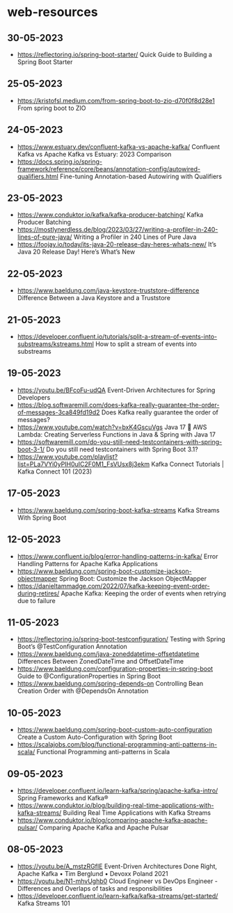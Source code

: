# web-resources

## 30-05-2023

- https://reflectoring.io/spring-boot-starter/ Quick Guide to Building a Spring Boot Starter

## 25-05-2023

- https://kristofsl.medium.com/from-spring-boot-to-zio-d70f0f8d28e1 From spring boot to ZIO

## 24-05-2023

- https://www.estuary.dev/confluent-kafka-vs-apache-kafka/ Confluent Kafka vs Apache Kafka vs Estuary: 2023 Comparison
- https://docs.spring.io/spring-framework/reference/core/beans/annotation-config/autowired-qualifiers.html Fine-tuning Annotation-based Autowiring with Qualifiers

## 23-05-2023

- https://www.conduktor.io/kafka/kafka-producer-batching/ Kafka Producer Batching
- https://mostlynerdless.de/blog/2023/03/27/writing-a-profiler-in-240-lines-of-pure-java/ Writing a Profiler in 240 Lines of Pure Java
- https://foojay.io/today/its-java-20-release-day-heres-whats-new/ It’s Java 20 Release Day! Here’s What’s New

## 22-05-2023

- https://www.baeldung.com/java-keystore-truststore-difference Difference Between a Java Keystore and a Truststore

## 21-05-2023

- https://developer.confluent.io/tutorials/split-a-stream-of-events-into-substreams/kstreams.html How to split a stream of events into substreams

## 19-05-2023

- https://youtu.be/BFcoFu-udQA Event-Driven Architectures for Spring Developers
- https://blog.softwaremill.com/does-kafka-really-guarantee-the-order-of-messages-3ca849fd19d2 Does Kafka really guarantee the order of messages?
- https://www.youtube.com/watch?v=bxK4GscuVgs Java 17 🤝 AWS Lambda: Creating Serverless Functions in Java & Spring with Java 17
- https://softwaremill.com/do-you-still-need-testcontainers-with-spring-boot-3-1/ Do you still need testcontainers with Spring Boot 3.1?
- https://www.youtube.com/playlist?list=PLa7VYi0yPIH0uIC2F0M1_FsVUsx8j3ekm Kafka Connect Tutorials | Kafka Connect 101 (2023)

## 17-05-2023

- https://www.baeldung.com/spring-boot-kafka-streams Kafka Streams With Spring Boot

## 12-05-2023

- https://www.confluent.io/blog/error-handling-patterns-in-kafka/ Error Handling Patterns for Apache Kafka Applications
- https://www.baeldung.com/spring-boot-customize-jackson-objectmapper Spring Boot: Customize the Jackson ObjectMapper
- https://danieltammadge.com/2022/07/kafka-keeping-event-order-during-retires/ Apache Kafka: Keeping the order of events when retrying due to failure

## 11-05-2023

- https://reflectoring.io/spring-boot-testconfiguration/ Testing with Spring Boot’s @TestConfiguration Annotation
- https://www.baeldung.com/java-zoneddatetime-offsetdatetime Differences Between ZonedDateTime and OffsetDateTime
- https://www.baeldung.com/configuration-properties-in-spring-boot Guide to @ConfigurationProperties in Spring Boot
- https://www.baeldung.com/spring-depends-on Controlling Bean Creation Order with @DependsOn Annotation

## 10-05-2023

- https://www.baeldung.com/spring-boot-custom-auto-configuration Create a Custom Auto-Configuration with Spring Boot
- https://scalajobs.com/blog/functional-programming-anti-patterns-in-scala/ Functional Programming anti-patterns in Scala

## 09-05-2023

- https://developer.confluent.io/learn-kafka/spring/apache-kafka-intro/ Spring Frameworks and Kafka®
- https://www.conduktor.io/blog/building-real-time-applications-with-kafka-streams/ Building Real Time Applications with Kafka Streams
- https://www.conduktor.io/blog/comparing-apache-kafka-apache-pulsar/ Comparing Apache Kafka and Apache Pulsar

## 08-05-2023

- https://youtu.be/A_mstzRGfIE Event-Driven Architectures Done Right, Apache Kafka • Tim Berglund • Devoxx Poland 2021
- https://youtu.be/N1-mhvUghb0 Cloud Engineer vs DevOps Engineer - Differences and Overlaps of tasks and responsibilities
- https://developer.confluent.io/learn-kafka/kafka-streams/get-started/ Kafka Streams 101
